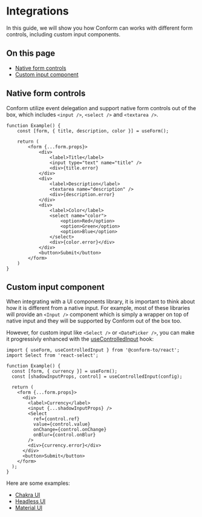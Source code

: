 # Integrations

In this guide, we will show you how Conform can works with different form controls, including custom input components.

<!-- aside -->

## On this page

- [Native form controls](#native-form-controls)
- [Custom input component](#custom-input-component)

<!-- /aside -->

## Native form controls

Conform utilize event delegation and support native form controls out of the box, which includes `<input />`, `<select />` and `<textarea />`.

```tsx
function Example() {
    const [form, { title, description, color }] = useForm();

    return (
        <form {...form.props}>
            <div>
                <label>Title</label>
                <input type="text" name="title" />
                <div>{title.error}
            </div>
            <div>
                <label>Description</label>
                <textarea name="description" />
                <div>{description.error}
            </div>
            <div>
                <label>Color</label>
                <select name="color">
                    <option>Red</option>
                    <option>Green</option>
                    <option>Blue</option>
                </select>
                <div>{color.error}</div>
            </div>
            <button>Submit</button>
        </form>
    )
}
```

## Custom input component

When integrating with a UI components library, it is important to think about how it is different from a native input. For example, most of these libraries will provide an `<Input />` component which is simply a wrapper on top of native input and they will be supported by Conform out of the box too.

However, for custom input like `<Select />` or `<DatePicker />`, you can make it progressivly enhanced with the [useControlledInput](../packages/conform-react/README.md#usecontrolledinput) hook:

```tsx
import { useForm, useControlledInput } from '@conform-to/react';
import Select from 'react-select';

function Example() {
  const [form, { currency }] = useForm();
  const [shadowInputProps, control] = useControlledInput(config);

  return (
    <form {...form.props}>
      <div>
        <label>Currency</label>
        <input {...shadowInputProps} />
        <Select
          ref={control.ref}
          value={control.value}
          onChange={control.onChange}
          onBlur={control.onBlur}
        />
        <div>{currency.error}</div>
      </div>
      <button>Submit</button>
    </form>
  );
}
```

Here are some examples:

- [Chakra UI](/examples/chakra-ui)
- [Headless UI](/examples/headless-ui)
- [Material UI](/examples/material-ui)
